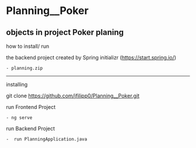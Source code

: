 # Planning__Poker

objects in project Poker planing
---------
how to install/ run

the backend project created by Spring initializr (https://start.spring.io/)

    - planning.zip

---------
installing

git clone https://github.com/jfilipp0/Planning__Poker.git

run Frontend Project 

    - ng serve 

run Backend Project

    -  run PlanningApplication.java 
